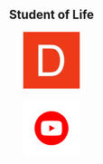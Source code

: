 <div align="center">
  <h2>Student of Life</h2>
  <a href="https://www.dotabuff.com/players/47357101" target="_blank">
    <img src="dotabuff.png" alt="Dotabuff Profile" width="100" height="100">
  </a>
  <br><br>
  <a href="https://www.youtube.com/channel/UCF4PesxqAZPBKlcg3OcrWhQ" target="_blank">
    <img src="yt.png" alt="YouTube Channel" width="100" height="100">
  </a>
</div>

